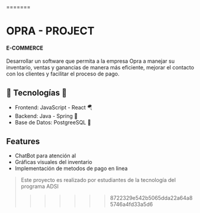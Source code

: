 
=======
# OPRA - PROJECT
#### E-COMMERCE 

Desarrollar un software que permita a la empresa Opra a  manejar su inventario, ventas y ganancias de manera más eficiente, mejorar el contacto con los clientes y facilitar el proceso de pago.

## 💫 Tecnologías 💫
- Frontend: JavaScript - React 🪂
- Backend: Java - Spring 🎯
- Base de Datos: PostgreeSQL 🐘
## Features

- ChatBot para atención al 
- Gráficas visuales del inventario 
- Implementación de metodos de pago en linea 


> Este proyecto es realizado por estudiantes de la tecnología del programa ADSI
>>>>>>> 8722329e542b5065dda22a64a85746a4fd33a5d6
